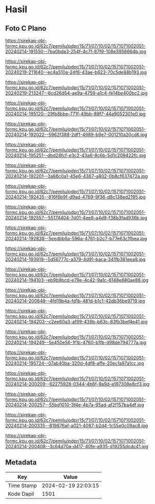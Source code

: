 # Hasil

## Foto C Plano

https://sirekap-obj-formc.kpu.go.id/62c7/pemilu/pdpr/15/71/07/10/02/1571071002051-20240214-191550--7ba0bda3-254f-4c7f-87f9-108e3956664b.jpg

https://sirekap-obj-formc.kpu.go.id/62c7/pemilu/pdpr/15/71/07/10/02/1571071002051-20240219-211640--ec4a510a-24f6-43ae-b623-70c5de88b193.jpg

https://sirekap-obj-formc.kpu.go.id/62c7/pemilu/pdpr/15/71/07/10/02/1571071002051-20240219-213247--6cd26d54-ae9a-4759-a1c4-fe14be400bc2.jpg

https://sirekap-obj-formc.kpu.go.id/62c7/pemilu/pdpr/15/71/07/10/02/1571071002051-20240214-195120--29fb8bbe-771f-49bb-89f7-44a9052301e0.jpg

https://sirekap-obj-formc.kpu.go.id/62c7/pemilu/pdpr/15/71/07/10/02/1571071002051-20240214-192022--5962f388-2df1-4989-b9e7-001210a20cd6.jpg

https://sirekap-obj-formc.kpu.go.id/62c7/pemilu/pdpr/15/71/07/10/02/1571071002051-20240214-195251--dbd28fcf-e3c2-43a6-8c6b-5d1c209422fc.jpg

https://sirekap-obj-formc.kpu.go.id/62c7/pemilu/pdpr/15/71/07/10/02/1571071002051-20240214-192201--3a66c0a1-45e6-4367-a802-0b8cf637472a.jpg

https://sirekap-obj-formc.kpu.go.id/62c7/pemilu/pdpr/15/71/07/10/02/1571071002051-20240214-192435--816f6b9f-d9ad-4769-9f36-d8c138ed2195.jpg

https://sirekap-obj-formc.kpu.go.id/62c7/pemilu/pdpr/15/71/07/10/02/1571071002051-20240214-192557--55174404-7d01-4ee9-a4d9-f38b3fad936b.jpg

https://sirekap-obj-formc.kpu.go.id/62c7/pemilu/pdpr/15/71/07/10/02/1571071002051-20240214-192838--5eedbb6a-596a-4761-b2c7-b77e63c1fbea.jpg

https://sirekap-obj-formc.kpu.go.id/62c7/pemilu/pdpr/15/71/07/10/02/1571071002051-20240214-193919--5d56777c-a379-4d91-baca-341fb381eea9.jpg

https://sirekap-obj-formc.kpu.go.id/62c7/pemilu/pdpr/15/71/07/10/02/1571071002051-20240214-194103--eb9b9bcd-e79e-4c42-9a1c-6148e680ae86.jpg

https://sirekap-obj-formc.kpu.go.id/62c7/pemilu/pdpr/15/71/07/10/02/1571071002051-20240214-200649--4fd19b4a-fd1b-481d-b1c1-42db36be9719.jpg

https://sirekap-obj-formc.kpu.go.id/62c7/pemilu/pdpr/15/71/07/10/02/1571071002051-20240214-194203--c2ee60a3-af99-438b-b63c-83fb3bef4e41.jpg

https://sirekap-obj-formc.kpu.go.id/62c7/pemilu/pdpr/15/71/07/10/02/1571071002051-20240214-194249--5e450e56-1f1b-4760-b1fb-d98de794777a.jpg

https://sirekap-obj-formc.kpu.go.id/62c7/pemilu/pdpr/15/71/07/10/02/1571071002051-20240214-195724--07ab40ba-320d-4df8-affe-20ec1a97a1cc.jpg

https://sirekap-obj-formc.kpu.go.id/62c7/pemilu/pdpr/15/71/07/10/02/1571071002051-20240214-200209--62275928-0344-4b6f-9a9d-e197308e8cf3.jpg

https://sirekap-obj-formc.kpu.go.id/62c7/pemilu/pdpr/15/71/07/10/02/1571071002051-20240214-200257--55bd1010-3f4e-4b7a-95ad-af2f157ba4df.jpg

https://sirekap-obj-formc.kpu.go.id/62c7/pemilu/pdpr/15/71/07/10/02/1571071002051-20240214-200335--819876af-a021-4087-b2d4-1c55e0c09ac8.jpg

https://sirekap-obj-formc.kpu.go.id/62c7/pemilu/pdpr/15/71/07/10/02/1571071002051-20240214-200408--3c64d70a-d417-40fe-a935-d19255dcdc41.jpg


## Metadata

| Key        | Value               |
| ---------- | ------------------- |
| Time Stamp | 2024-02-19 22:03:15 |
| Kode Dapil | 1501                |



